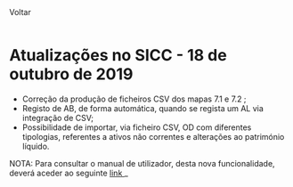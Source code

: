 <div style="width:100%; height:30px"><span onclick="loadMdDoc('atualizacoes', ['btnMenu'],'', null)" class="voltar">Voltar</span></div>

# Atualizações no SICC - 18 de outubro de 2019

- Correção da produção de ficheiros CSV dos mapas 7.1 e 7.2 ;
- Registo de AB, de forma automática, quando se regista um AL via integração de CSV;
- Possibilidade de importar, via ficheiro CSV, OD com diferentes tipologias, referentes a ativos não correntes e alterações ao património líquido.


NOTA: Para consultar o manual de utilizador, desta nova funcionalidade, deverá aceder ao seguinte  <a href='https://spmssicc.github.io/pages/?doc=operacoes_diversas&anchor=21-importa%C3%A7%C3%A3o-de-ativos-n%C3%A3o-correntes' target='_blank'> link </a>_
